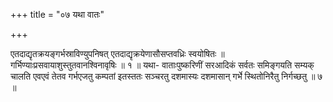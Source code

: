 +++
title = "०७ यथा वातः"

+++

एतदाद्यृतक्रयङ्गर्भस्राविण्युपनिषत् एतदाद्यृक्रयेणासौसप्तवध्रिः स्वयोषितः ॥ गर्भिण्याःप्रसवायाशुस्तुतवानश्विनावृषिः ॥ १ ॥ यथा- वाताःपुष्करिणीं सरआदिकं सर्वतः समिङ्गयति सम्यक् चालति एवएवं तेतव गर्भएजतु कम्पतां इतस्ततः सञ्चरतु दशमास्यः दशमासान् गर्भे स्थितोनिरैतु निर्गच्छतु ॥ ७ ॥